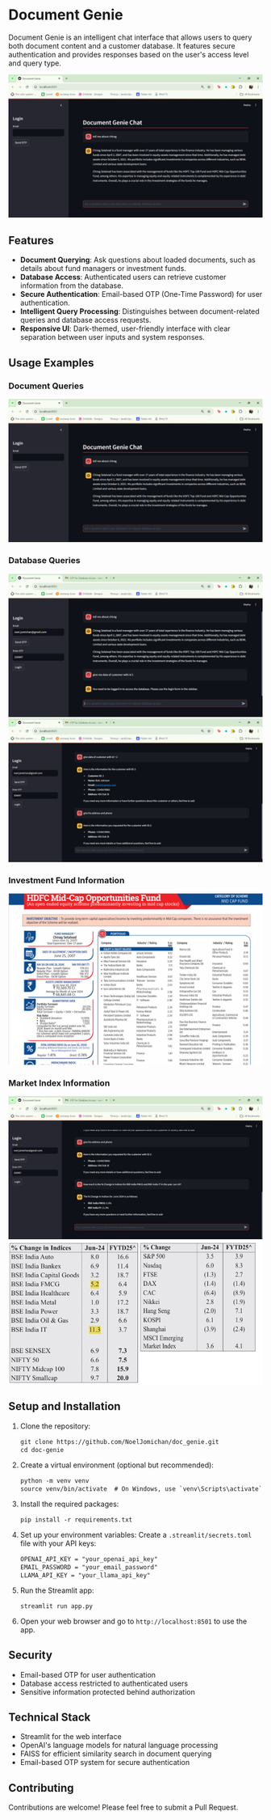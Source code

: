 # Document Genie

Document Genie is an intelligent chat interface that allows users to query both document content and a customer database. It features secure authentication and provides responses based on the user's access level and query type.

![Document Genie Interface](assets/image_1.png)

## Features

- **Document Querying**: Ask questions about loaded documents, such as details about fund managers or investment funds.
- **Database Access**: Authenticated users can retrieve customer information from the database.
- **Secure Authentication**: Email-based OTP (One-Time Password) for user authentication.
- **Intelligent Query Processing**: Distinguishes between document-related queries and database access requests.
- **Responsive UI**: Dark-themed, user-friendly interface with clear separation between user inputs and system responses.

## Usage Examples

### Document Queries

![Document Query Example](assets/image_1.png)

### Database Queries

![Database Authentiction Example](assets/image_2.png)
![Database Query Example](assets/image_3.png)

### Investment Fund Information

![HDFC Mid-Cap Opportunities Fund Details](assets/image_4.png)

### Market Index Information

![Market Index Query](assets/image_5.png)
![Market Index Data](assets/image_6.png)

## Setup and Installation

1. Clone the repository:
   ```
   git clone https://github.com/NoelJomichan/doc_genie.git
   cd doc-genie
   ```

2. Create a virtual environment (optional but recommended):
   ```
   python -m venv venv
   source venv/bin/activate  # On Windows, use `venv\Scripts\activate`
   ```

3. Install the required packages:
   ```
   pip install -r requirements.txt
   ```

4. Set up your environment variables:
   Create a `.streamlit/secrets.toml` file with your API keys:
   ```
   OPENAI_API_KEY = "your_openai_api_key"
   EMAIL_PASSWORD = "your_email_password"
   LLAMA_API_KEY = "your_llama_api_key"
   ```

5. Run the Streamlit app:
   ```
   streamlit run app.py
   ```

6. Open your web browser and go to `http://localhost:8501` to use the app.

## Security

- Email-based OTP for user authentication
- Database access restricted to authenticated users
- Sensitive information protected behind authorization

## Technical Stack

- Streamlit for the web interface
- OpenAI's language models for natural language processing
- FAISS for efficient similarity search in document querying
- Email-based OTP system for secure authentication

## Contributing

Contributions are welcome! Please feel free to submit a Pull Request.
